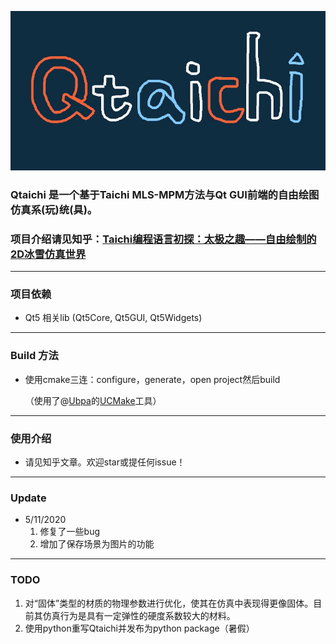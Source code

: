 ![](./images/qtaichi.png)

### Qtaichi 是一个基于Taichi MLS-MPM方法与Qt GUI前端的自由绘图仿真系(玩)统(具)。

### 项目介绍请见知乎：[Taichi编程语言初探：太极之趣——自由绘制的2D冰雪仿真世界](https://zhuanlan.zhihu.com/p/139165414)

---

### 项目依赖

+ Qt5 相关lib (Qt5Core, Qt5GUI, Qt5Widgets)

---

### Build 方法

+ 使用cmake三连：configure，generate，open project然后build

  （使用了@[Ubpa](https://github.com/Ubpa)的[UCMake](https://github.com/Ubpa/UCMake)工具）

---

### 使用介绍

+ 请见知乎文章。欢迎star或提任何issue！

---

### Update

+ 5/11/2020
  1. 修复了一些bug
  2. 增加了保存场景为图片的功能

---

### TODO

1. 对“固体”类型的材质的物理参数进行优化，使其在仿真中表现得更像固体。目前其仿真行为是具有一定弹性的硬度系数较大的材料。
2. 使用python重写Qtaichi并发布为python package（暑假）